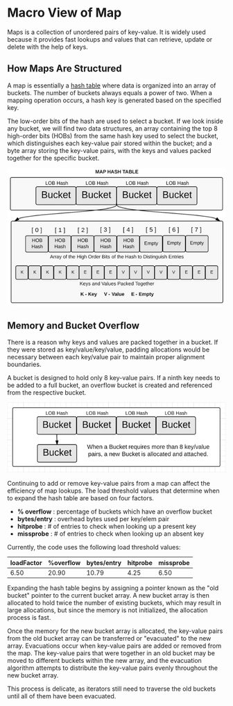 # Macro View of Map

Maps is a collection of unordered pairs of key-value. It is widely used because it provides fast lookups and values that can retrieve, update or delete with the help of keys.

## How Maps Are Structured

A map is essentially a [hash table](https://en.wikipedia.org/wiki/Hash_table) where data is organized into an array of buckets. The number of buckets always equals a power of two. When a mapping operation occurs, a hash key is generated based on the specified key.

The low-order bits of the hash are used to select a bucket. If we look inside any bucket, we will find two data structures, an array containing the top 8 high-order bits (HOBs) from the same hash key used to select the bucket, which distinguishes each key-value pair stored within the bucket; and a byte array storing the key-value pairs, with the keys and values packed together for the specific bucket.

![Hash Map](images/hash-map.jpg)

## Memory and Bucket Overflow

There is a reason why keys and values are packed together in a bucket. If they were stored as key/value/key/value, padding allocations would be necessary between each key/value pair to maintain proper alignment boundaries.

A bucket is designed to hold only 8 key-value pairs. If a ninth key needs to be added to a full bucket, an overflow bucket is created and referenced from the respective bucket.

![Bucket Overflow](images/bucket-overflow.png)

Continuing to add or remove key-value pairs from a map can affect the efficiency of map lookups. The load threshold values that determine when to expand the hash table are based on four factors.

- **% overflow**  : percentage of buckets which have an overflow bucket
- **bytes/entry** : overhead bytes used per key/elem pair
- **hitprobe**    : # of entries to check when looking up a present key
- **missprobe**   : # of entries to check when looking up an absent key

Currently, the code uses the following load threshold values:

| loadFactor | %overflow | bytes/entry | hitprobe | missprobe |
|------------|-----------|-------------|----------|-----------|
| 6.50       | 20.90     | 10.79       |   4.25   | 6.50      |

Expanding the hash table begins by assigning a pointer known as the "old bucket" pointer to the current bucket array. A new bucket array is then allocated to hold twice the number of existing buckets, which may result in large allocations, but since the memory is not initialized, the allocation process is fast.

Once the memory for the new bucket array is allocated, the key-value pairs from the old bucket array can be transferred or "evacuated" to the new array. Evacuations occur when key-value pairs are added or removed from the map. The key-value pairs that were together in an old bucket may be moved to different buckets within the new array, and the evacuation algorithm attempts to distribute the key-value pairs evenly throughout the new bucket array.

This process is delicate, as iterators still need to traverse the old buckets until all of them have been evacuated.
